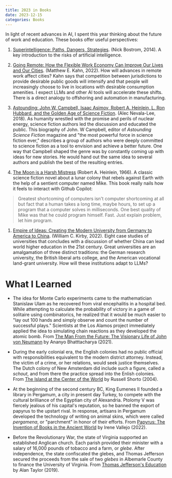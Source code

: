 ```yaml
---
title: 2023 in Books
date: 2023-12-15
categories: Books
---
```


In light of recent advances in AI, I spent this year thinking about the future of work and education. These books offer useful perspectives:

1. [Superintelligence: Paths, Dangers, Strategies](https://www.amazon.com/Superintelligence-Dangers-Strategies-Nick-Bostrom-ebook/dp/B00LOOCGB2/ref=tmm_kin_swatch_0?_encoding=UTF8&qid=&sr=). (Nick Bostrom, 2014). A key introduction to the risks of artificial intelligence.

2. [Going Remote: How the Flexible Work Economy Can Improve Our Lives and Our Cities](https://www.amazon.com/Going-Remote-Flexible-Economy-Improve/dp/0520384318). (Matthew E. Kahn, 2022). How will advances in remote work affect cities? Kahn says that competition between jurisdictions to provide desirable public goods will intensify and that people will increasingly choose to live in locations with desirable consumption amenities.  I expect LLMs and other AI tools will accelerate these shifts. There is a direct analogy to offshoring and automation in manufacturing.

3. [Astounding: John W. Campbell, Isaac Asimov, Robert A. Heinlein, L. Ron Hubbard, and the Golden Age of Science Fiction](https://www.amazon.com/Astounding-Campbell-Heinlein-Hubbard-Science/dp/006257194X). (Alec Nevala-Lee, 2018). As humanity wrestled with the promise and perils of nuclear energy, science fiction authors led the discussion and educated the public. This biography of John. W Campbell, editor of *Astounding Science Fiction* magazine and "the most powerful force in science fiction ever," describes a group of authors who were deeply committed to science fiction as a tool to envision and achieve a better future. One way that Campbell shaped the genre was by constantly coming up with ideas for new stories. He would hand out the same idea to several authors and publish the best of the resulting entries.

4. [The Moon is a Harsh Mistress](https://www.amazon.com/Moon-Harsh-Mistress-Robert-Heinlein-ebook/dp/B07CWGBZ4R/ref=sr_1_1?crid=3IIAKLOZAVXBT&keywords=the+moon+is+a+harsh+mistress+by+robert+heinlein&qid=1703858748&s=books&sprefix=the+moon+is+a+hars%2Cstripbooks%2C79&sr=1-1) (Robert A. Heinlein, 1966). A classic science fiction novel about a lunar colony that rebels against Earth with the help of a sentient computer named Mike. This book really nails how it feels to interact with Github Copilot:
> Greatest shortcoming of computers isn't computer shortcoming at all but fact that a human takes a long time, maybe hours, to set up a program that a computer solves in milliseconds. One best quality of Mike was that he could program himself. Fast. Just explain problem, let him program.  

1. [Empire of Ideas: Creating the Modern University from Germany to America to China](https://www.amazon.com/Empires-Ideas-Creating-University-Germany/dp/0674737717). (William C. Kirby, 2022). Eight case studies of universities that concludes with a discussion of whether China can lead world higher education in the 21st century. Great universities are an amalgamation of three distinct traditions: the German research university, the British liberal arts college, and the American vocational land-grant university. How will these institutions adapt to LLMs?

# What I Learned

* The idea for Monte Carlo experiments came to the mathematician Stanislaw Ulam as he recovered from viral encephalitis in a hospital bed. While attempting to calculate the probability of victory in a game of solitaire using combinatorics, he realized that it would be much easier to "lay out 100 hands and simply observe and count the number of successful plays." Scientists at the Los Alamos project immediately applied the idea to simulating chain reactions as they developed the atomic bomb. From [The Man From the Future: The Visionary Life of John von Neumann](https://www.amazon.com/Man-Future-Visionary-Life-Neumann/dp/1324003995) by Ananyo Bhatttacharya (2021).

* During the early colonial era, the English colonies had no public official with responsibilities equivalent to the modern district attorney. Instead, the victim of a crime, or her relations, would seek justice themselves. The Dutch colony of New Amsterdam did include such a figure, called a *schout*, and from there the practice spread into the Enlish colonies. From [The Island at the Center of the World](https://www.amazon.com/Island-Center-World-Manhattan-Forgotten/dp/1400078679) by Russell Shorto (2004).

* At the beginning of the second century BC, King Eumenes II founded a library in Pergamum, a city in present day Turkey, to compete with the cultural brilliance of the Egyptian city of Alexandria. Ptolomy V was fiercely jealous of his capital's reputation, so he banned the export of papyrus to the upstart rival. In response, artisans in Pergamum developed the technology of writing on animal skins, which were called *pergamena*, or "parchment" in honor of their efforts. From [Papyrus: The Invention of Books in the Ancient World](https://www.amazon.com/Papyrus-Invention-Books-Ancient-World/dp/0593318897) by Irene Vallejo (2022).

* Before the Revolutionary War, the state of Virginia supported an established Anglican church. Each parish provided their minister with a salary of 16,000 pounds of tobacco and a farm, or *glebe*. After independence, the state confiscated the glebes, and Thomas Jefferson secured the proceeds from the sale of two *glebes* in Albemarle County to finance the University of Virginia. From [Thomas Jefferson's Education](https://www.amazon.com/Thomas-Jeffersons-Education-Alan-Taylor/dp/0393652424/ref=tmm_hrd_swatch_0?_encoding=UTF8&qid=&sr=) by Alan Taylor (2019).